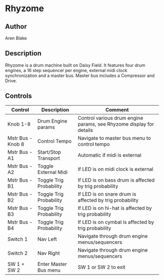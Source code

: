 # Rhyzome

## Author

Aren Blake

## Description

Rhyzome is a drum machine built on Daisy Field. It features four drum engines, a 16 step sequencer per engine, external midi clock synchronization and a master bus. Master bus includes a Compressor and Drive.

## Controls

| Control           | Description             | Comment                                                             |
| ----------------- | ----------------------- | ------------------------------------------------------------------- |
| Knob 1-8          | Drum Engine params      | Control various drum engine params, see Rhyzome display for details |
| Mstr Bus - Knob 8 | Control Tempo           | Navigate to master bus menu to control tempo                        |
| Mstr Bus - A1     | Start/Stop Transport    | Automatic if midi is external                                       |
| Mstr Bus - A2     | Toggle External Midi    | If LED is on midi clock is external                                 |
| Mstr Bus - B1     | Toggle Trig Probability | If LED is on bass drum is affected by trig probability              |
| Mstr Bus - B2     | Toggle Trig Probability | If LED is on snare drum is affected by trig probability             |
| Mstr Bus - B3     | Toggle Trig Probability | If LED is on hi-hat is affected by trig probability                 |
| Mstr Bus - B4     | Toggle Trig Probability | If LED is on cymbal is affected by trig probability                 |
| Switch 1          | Nav Left                | Navigate through drum engine menus/sequencers                       |
| Switch 2          | Nav Right               | Navigate through drum engine menus/sequencers                       |
| SW 1 + SW 2       | Enter Master Bus menu   | SW 1 or SW 2 to exit                                                |
